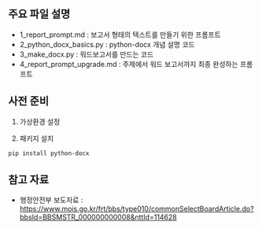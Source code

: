 
## 주요 파일 설명

- 1_report_prompt.md : 보고서 형태의 텍스트를 만들기 위한 프롬프트
- 2_python_docx_basics.py : python-docx 개념 설명 코드
- 3_make_docx.py : 워드보고서를 만드는 코드 
- 4_report_prompt_upgrade.md : 주제에서 워드 보고서까지 최종 완성하는 프롬프트



## 사전 준비
1. 가상환경 설정

2. 패키지 설치

```bash
pip install python-docx
```


## 참고 자료
- 행정안전부 보도자료 : https://www.mois.go.kr/frt/bbs/type010/commonSelectBoardArticle.do?bbsId=BBSMSTR_000000000008&nttId=114628


